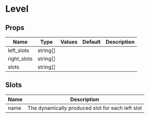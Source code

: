 # Level

## Props

| Name    | Type | Values | Default | Description |
| -------- | ------- | -------- | ------- | ------- |
| left_slots | string\[\] ||  | |
| right_slots | string\[\] ||  | |
| slots | string\[\] ||  | |
## Slots

| Name    | Description |
| ------- | ------- |
| name|The dynamically produced slot for each left slot|
